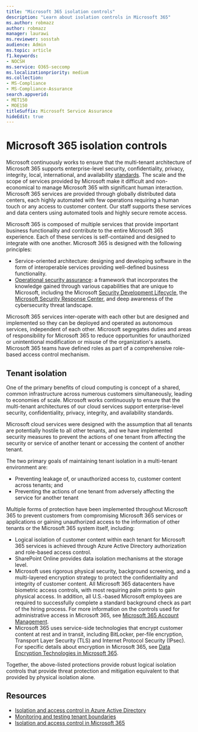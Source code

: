 ```yaml
---
title: "Microsoft 365 isolation controls"
description: "Learn about isolation controls in Microsoft 365"
ms.author: robmazz
author: robmazz
manager: laurawi
ms.reviewer: sosstah
audience: Admin
ms.topic: article
f1.keywords:
- NOCSH
ms.service: O365-seccomp
ms.localizationpriority: medium
ms.collection:
- MS-Compliance
- MS-Compliance-Assurance
search.appverid:
- MET150
- MOE150
titleSuffix: Microsoft Service Assurance
hideEdit: true
---
```


# Microsoft 365 isolation controls

Microsoft continuously works to ensure that the multi-tenant architecture of Microsoft 365 supports enterprise-level security, confidentiality, privacy, integrity, local, international, and availability [standards](https://www.microsoft.com/trust-center/compliance/compliance-overview). The scale and the scope of services provided by Microsoft make it difficult and non-economical to manage Microsoft 365 with significant human interaction. Microsoft 365 services are provided through globally distributed data centers, each highly automated with few operations requiring a human touch or any access to customer content. Our staff supports these services and data centers using automated tools and highly secure remote access.

Microsoft 365 is composed of multiple services that provide important business functionality and contribute to the entire Microsoft 365 experience. Each of these services is self-contained and designed to integrate with one another. Microsoft 365 is designed with the following principles:

- Service-oriented architecture: designing and developing software in the form of interoperable services providing well-defined business functionality.
- [Operational security assurance](https://www.microsoft.com/securityengineering/osa): a framework that incorporates the knowledge gained through various capabilities that are unique to Microsoft, including the Microsoft [Security Development Lifecycle](https://www.microsoft.com/sdl/default.aspx), the [Microsoft Security Response Center](https://www.microsoft.com/msrc), and deep awareness of the cybersecurity threat landscape.

Microsoft 365 services inter-operate with each other but are designed and implemented so they can be deployed and operated as autonomous services, independent of each other. Microsoft segregates duties and areas of responsibility for Microsoft 365 to reduce opportunities for unauthorized or unintentional modification or misuse of the organization's assets. Microsoft 365 teams have defined roles as part of a comprehensive role-based access control mechanism.

## Tenant isolation

One of the primary benefits of cloud computing is concept of a shared, common infrastructure across numerous customers simultaneously, leading to economies of scale. Microsoft works continuously to ensure that the multi-tenant architectures of our cloud services support enterprise-level security, confidentiality, privacy, integrity, and availability standards.

Microsoft cloud services were designed with the assumption that all tenants are potentially hostile to all other tenants, and we have implemented security measures to prevent the actions of one tenant from affecting the security or service of another tenant or accessing the content of another tenant.

The two primary goals of maintaining tenant isolation in a multi-tenant environment are:

- Preventing leakage of, or unauthorized access to, customer content across tenants; and
- Preventing the actions of one tenant from adversely affecting the service for another tenant

Multiple forms of protection have been implemented throughout Microsoft 365 to prevent customers from compromising Microsoft 365 services or applications or gaining unauthorized access to the information of other tenants or the Microsoft 365 system itself, including:

- Logical isolation of customer content within each tenant for Microsoft 365 services is achieved through Azure Active Directory authorization and role-based access control.
- SharePoint Online provides data isolation mechanisms at the storage level.
- Microsoft uses rigorous physical security, background screening, and a multi-layered encryption strategy to protect the confidentiality and integrity of customer content. All Microsoft 365 datacenters have biometric access controls, with most requiring palm prints to gain physical access. In addition, all U.S.-based Microsoft employees are required to successfully complete a standard background check as part of the hiring process. For more information on the controls used for administrative access in Microsoft 365, see [Microsoft 365 Account Management](assurance-microsoft-365-account-management.md).
- Microsoft 365 uses service-side technologies that encrypt customer content at rest and in transit, including BitLocker, per-file encryption, Transport Layer Security (TLS) and Internet Protocol Security (IPsec). For specific details about encryption in Microsoft 365, see [Data Encryption Technologies in Microsoft 365](/microsoft-365/compliance/office-365-encryption-in-the-microsoft-cloud-overview).

Together, the above-listed protections provide robust logical isolation controls that provide threat protection and mitigation equivalent to that provided by physical isolation alone.

## Resources

- [Isolation and access control in Azure Active Directory](/microsoft-365/enterprise/microsoft-365-isolation-in-azure-active-directory)
- [Monitoring and testing tenant boundaries](assurance-monitoring-and-testing.md)
- [Isolation and access control in Microsoft 365](/microsoft-365/enterprise/microsoft-365-isolation-in-microsoft-365)
